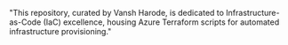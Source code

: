"This repository, curated by Vansh Harode, is dedicated to Infrastructure-as-Code (IaC) excellence, housing Azure Terraform scripts for automated infrastructure provisioning."
